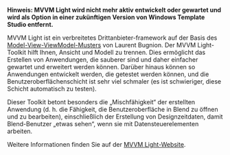 ﻿**Hinweis: MVVM Light wird nicht mehr aktiv entwickelt oder gewartet und wird als Option in einer zukünftigen Version von Windows Template Studio entfernt.**

MVVM Light ist ein verbreitetes Drittanbieter-framework auf der Basis des [Model-View-ViewModel-Musters](https://de.wikipedia.org/wiki/Model_View_ViewModel) von Laurent Bugnion. Der MVVM Light-Toolkit hilft Ihnen, Ansicht und Modell zu trennen. Dies ermöglicht das Erstellen von Anwendungen, die sauberer sind und daher einfacher gewartet und erweitert werden können. Darüber hinaus können so Anwendungen entwickelt werden, die getestet werden können, und die Benutzeroberflächenschicht ist sehr viel schmaler (es ist schwieriger, diese Schicht automatisch zu testen).

Dieser Toolkit betont besonders die „Mischfähigkeit“ der erstellten Anwendung (d. h. die Fähigkeit, die Benutzeroberfläche in Blend zu öffnen und zu bearbeiten), einschließlich der Erstellung von Designzeitdaten, damit Blend-Benutzer „etwas sehen“, wenn sie mit Datensteuerelementen arbeiten.

Weitere Informationen finden Sie auf der [MVVM Light-Website](http://www.mvvmlight.net/).
